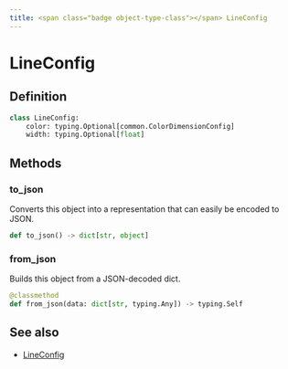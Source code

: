```yaml
---
title: <span class="badge object-type-class"></span> LineConfig
---
```

# <span class="badge object-type-class"></span> LineConfig

## Definition

```python
class LineConfig:
    color: typing.Optional[common.ColorDimensionConfig]
    width: typing.Optional[float]
```
## Methods

### <span class="badge object-method"></span> to_json

Converts this object into a representation that can easily be encoded to JSON.

```python
def to_json() -> dict[str, object]
```

### <span class="badge object-method"></span> from_json

Builds this object from a JSON-decoded dict.

```python
@classmethod
def from_json(data: dict[str, typing.Any]) -> typing.Self
```

## See also

 * <span class="badge builder"></span> [LineConfig](./builder-LineConfig.md)

